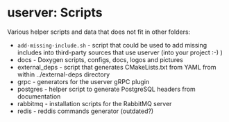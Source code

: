 # userver: Scripts

Various helper scripts and data that does not fit in other folders:

* `add-missing-include.sh` - script that could be used to add missing includes into third-party sources that use userver (into your project :-) )
* docs - Doxygen scripts, configs, docs, logos and pictures
* external_deps - script that generates CMakeLists.txt from YAML from within ../external-deps directory
* grpc - generators for the userver gRPC plugin
* postgres - helper script to generate PostgreSQL headers from documentation
* rabbitmq - installation scripts for the RabbitMQ server
* redis - reddis commands generator (outdated?)
